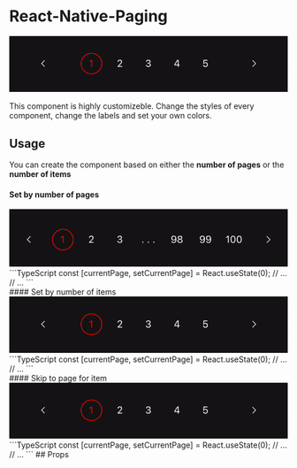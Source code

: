 # React-Native-Paging

<img src="./assets/preview-1.gif" alt="Pagination demo 1" />

This component is highly customizeble. Change the styles of every component, change the labels and set your own colors.

## Usage

You can create the component based on either the **number of pages** or the **number of items**

#### Set by number of pages

<img src="./assets/preview-2.gif" alt="Pagination demo 2" />
<br />
```TypeScript
const [currentPage, setCurrentPage] = React.useState<number>(0);
// ...
    <PagingComponent
        current={currentPage}
        onPageSelected={setCurrentPage}
        total={100} // Number of pages
    />
// ...
```
<br />
#### Set by number of items

<img src="./assets/preview-1.gif" alt="Pagination demo 1" />
<br />
```TypeScript
const [currentPage, setCurrentPage] = React.useState<number>(0);
// ...
    <PagingComponent
        current={currentPage}
        onPageSelected={setCurrentPage}
        total={100} // Number of total items
        limit={20} // Number of items per page
    />
// ...
```
<br />
#### Skip to page for item

<img src="./assets/preview-1.gif" alt="Pagination demo 1" />
<br />
```TypeScript
const [currentPage, setCurrentPage] = React.useState<number>(0);
// ...
    <PagingComponent
        current={currentPage}
        onPageSelected={setCurrentPage}
        total={100} // Number of total items
        limit={20} // Number of items per page
    />
// ...
```
## Props
